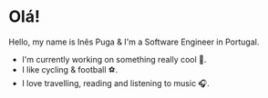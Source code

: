 <h1>Olá!</h1>

Hello, my name is Inês Puga & I'm a Software Engineer in Portugal.

- I'm currently working on something really cool 🌿.
- I like cycling & football ⚽️.
- I love travelling, reading and listening to music 🎧.
